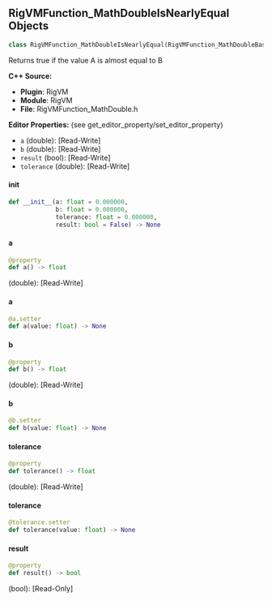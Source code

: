 ## RigVMFunction_MathDoubleIsNearlyEqual Objects

```python
class RigVMFunction_MathDoubleIsNearlyEqual(RigVMFunction_MathDoubleBase)
```

Returns true if the value A is almost equal to B

**C++ Source:**

- **Plugin**: RigVM
- **Module**: RigVM
- **File**: RigVMFunction_MathDouble.h

**Editor Properties:** (see get_editor_property/set_editor_property)

- ``a`` (double):  [Read-Write]
- ``b`` (double):  [Read-Write]
- ``result`` (bool):  [Read-Write]
- ``tolerance`` (double):  [Read-Write]

<a id="unreal.RigVMFunction_MathDoubleIsNearlyEqual.__init__"></a>

#### __init__

```python
def __init__(a: float = 0.000000,
             b: float = 0.000000,
             tolerance: float = 0.000000,
             result: bool = False) -> None
```

<a id="unreal.RigVMFunction_MathDoubleIsNearlyEqual.a"></a>

#### a

```python
@property
def a() -> float
```

(double):  [Read-Write]

<a id="unreal.RigVMFunction_MathDoubleIsNearlyEqual.a"></a>

#### a

```python
@a.setter
def a(value: float) -> None
```

<a id="unreal.RigVMFunction_MathDoubleIsNearlyEqual.b"></a>

#### b

```python
@property
def b() -> float
```

(double):  [Read-Write]

<a id="unreal.RigVMFunction_MathDoubleIsNearlyEqual.b"></a>

#### b

```python
@b.setter
def b(value: float) -> None
```

<a id="unreal.RigVMFunction_MathDoubleIsNearlyEqual.tolerance"></a>

#### tolerance

```python
@property
def tolerance() -> float
```

(double):  [Read-Write]

<a id="unreal.RigVMFunction_MathDoubleIsNearlyEqual.tolerance"></a>

#### tolerance

```python
@tolerance.setter
def tolerance(value: float) -> None
```

<a id="unreal.RigVMFunction_MathDoubleIsNearlyEqual.result"></a>

#### result

```python
@property
def result() -> bool
```

(bool):  [Read-Only]

<a id="unreal.RigUnit_MathDoubleIsNearlyEqual"></a>